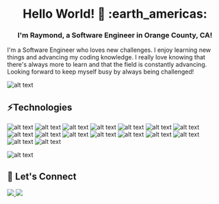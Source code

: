 <h1 align="center">
Hello World! 👋 :earth_americas:
</h1>
<h3 align="center">
I'm Raymond, a Software Engineer in Orange County, CA!
</h3>

I'm a Software Engineer who loves new challenges. I enjoy learning new things and advancing my coding knowledge. I really love knowing that there's always more to learn and that the field is constantly advancing. Looking forward to keep myself busy by always being challenged!

![alt text](https://github-readme-stats.vercel.app/api?username=raymondkhoaho&count_private=true&show_icons=true&include_all_commits=true)

<h2>⚡Technologies</h2>

![alt text](https://img.shields.io/badge/HTML5-E34F26?style=for-the-badge&logo=html5&logoColor=white "HTML5")
![alt text](https://img.shields.io/badge/CSS3-1572B6?style=for-the-badge&logo=css3&logoColor=white "CSS3")
![alt text](https://img.shields.io/badge/JavaScript-323330?style=for-the-badge&logo=javascript&logoColor=F7DF1E "JavaScript")
![alt text](https://img.shields.io/badge/React-20232A?style=for-the-badge&logo=react&logoColor=61DAFB "React")
![alt text](https://img.shields.io/badge/GitHub-100000?style=for-the-badge&logo=github&logoColor=white "GitHub")
![alt text](https://img.shields.io/badge/VSCode-0078D4?style=for-the-badge&logo=visual%20studio%20code&logoColor=white "VS Code")
![alt text](https://img.shields.io/badge/Docker-2CA5E0?style=for-the-badge&logo=docker&logoColor=white "Docker")
![alt text](https://img.shields.io/badge/Figma-F24E1E?style=for-the-badge&logo=figma&logoColor=white "Figma")
![alt text](https://img.shields.io/badge/Amazon_AWS-FF9900?style=for-the-badge&logo=amazonaws&logoColor=white "AWS")
![alt text](https://img.shields.io/badge/Node.js-339933?style=for-the-badge&logo=nodedotjs&logoColor=white "NodeJS")
![alt text](https://img.shields.io/badge/Bootstrap-563D7C?style=for-the-badge&logo=bootstrap&logoColor=white "Bootstrap")
![alt text](https://img.shields.io/badge/Webpack-8DD6F9?style=for-the-badge&logo=Webpack&logoColor=white "Webpack")
![alt text](https://img.shields.io/badge/Babel-F9DC3E?style=for-the-badge&logo=babel&logoColor=white "Babel")
![alt text](https://img.shields.io/badge/Express.js-000000?style=for-the-badge&logo=express&logoColor=white "ExpressJS")
![alt text](https://img.shields.io/badge/PostgreSQL-316192?style=for-the-badge&logo=postgresql&logoColor=white "PostgreSQL")
![alt text](https://img.shields.io/badge/npm-CB3837?style=for-the-badge&logo=npm&logoColor=white "NPM")

![alt text](https://github-readme-stats.vercel.app/api/top-langs/?username=raymondkhoaho&layout=compact)


<h2>🤝 Let's Connect</h2> 

<p>
  <a href="https://www.linkedin.com/in/raymondkhoaho/">
    <img src="https://img.shields.io/badge/LinkedIn-0077B5?style=for-the-badge&logo=linkedin&logoColor=white"/>
  </a>
  <a href = "mailto: raymondkhoaho@gmail.com">
    <img src="https://img.shields.io/badge/Gmail-D14836?style=for-the-badge&logo=gmail&logoColor=white"/>
  </a>
</p>


<!--
**raymondkhoaho/raymondkhoaho** is a ✨ _special_ ✨ repository because its `README.md` (this file) appears on your GitHub profile.


Here are some ideas to get you started:

- 🔭 I’m currently working on ...
- 🌱 I’m currently learning ...
- 👯 I’m looking to collaborate on ...
- 🤔 I’m looking for help with ...
- 💬 Ask me about ...
- 📫 How to reach me: ...
- 😄 Pronouns: ...
- ⚡ Fun fact: ...
-->
